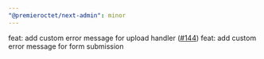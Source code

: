 ```yaml
---
"@premieroctet/next-admin": minor
---
```


feat: add custom error message for upload handler ([#144](https://github.com/premieroctet/next-admin/issues/144))
feat: add custom error message for form submission
